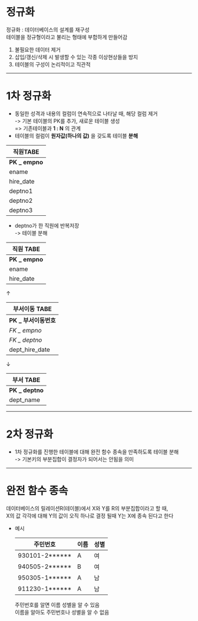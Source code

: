 # 정규화
정규화 : 데이터베이스의 설계를 재구성  
테이블을 정규형이라고 불리는 형태에 부합하게 만들어감
1. 불필요한 데이터 제거
2. 삽입/갱신/삭제 시 발생할 수 있는 각종 이상현상들을 방지
3. 테이블의 구성이 논리적이고 직관적

---
# 1차 정규화
- 동일한 성격과 내용의 컬럼이 연속적으로 나타날 때, 해당 컬럼 제거  
-> 기본 테이블의 PK를 추가, 새로운 테이블 생성  
=> 기존테이블과 __1 : N__ 의 관계
- 테이블의 컬럼이 __원자값(하나의 값)__ 을 갖도록 테이블 __분해__

|직원TABE|
|------|
|__PK _ empno__|
|ename|
|hire_date|
|deptno1|
|deptno2|
|deptno3|

- deptno가 한 직원에 반복저장  
-> 테이블 분해

|직원 TABE|
|------|
|__PK _ empno__|
|ename|
|hire_date|

↑

|부서이동 TABE|
|------|
|__PK _ 부서이동번호__|
|_FK _ empno_|
|_FK _ deptno_|
|dept_hire_date|

↓

|부서 TABE|
|------|
|__PK _ deptno__|
|dept_name|


---
# 2차 정규화
- 1차 정규화를 진행한 테이블에 대해 완전 함수 종속을 만족하도록 테이블 분해  
-> 기본키의 부분집합이 결정자가 되어서는 안됨을 의미

---
# 완전 함수 종속  
데이터베이스의 릴레이션R(테이블)에서 X와 Y를 R의 부분집합이라고 할 때,  
X의 값 각각에 대해 Y의 값이 오직 하나로 결정 될때 Y는 X에 종속 된다고 한다  
- 예시 

    |주민번호|이름|성별|
    |------|---|---|
    |930101-2******|A|여|
    |940505-2******|B|여|
    |950305-1******|A|남|
    |911230-1******|A|남|

    주민번호를 알면 이름 성별을 알 수 있음  
    이름을 알아도 주민번호나 성별을 알 수 없음
